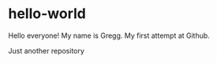 # hello-world

Hello everyone! My name is Gregg.
My first attempt at Github.

Just another repository
